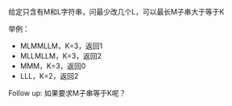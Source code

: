 给定只含有M和L字符串，问最少改几个L，可以最长M子串大于等于K

举例：

* MLMMLLM，K=3，返回1
* MLLMLLM，K=3，返回2
* MMM，K=3，返回0
* LLL，K=2，返回2

Follow up:
如果要求M子串等于K呢？
